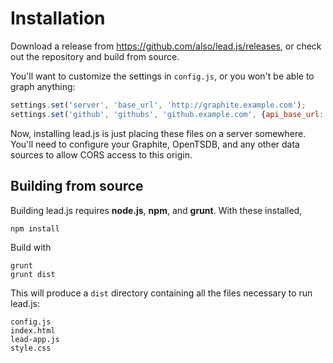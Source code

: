 # Installation

Download a release from https://github.com/also/lead.js/releases, or check out the repository and build from source.

You'll want to customize the settings in `config.js`, or you won't be able to graph anything:

```javascript
settings.set('server', 'base_url', 'http://graphite.example.com');
settings.set('github', 'githubs', 'github.example.com', {api_base_url: 'https://github.example.com/api/v3', requires_access_token: true});
```

Now, installing lead.js is just placing these files on a server somewhere. You'll need to configure your Graphite, OpenTSDB, and any other data sources to allow CORS access to this origin.

## Building from source

Building lead.js requires **node.js**, **npm**, and **grunt**.
With these installed,

```
npm install
```

Build with

```
grunt
grunt dist
```

This will produce a `dist` directory containing all the files necessary to run lead.js:

```
config.js
index.html
lead-app.js
style.css
```
